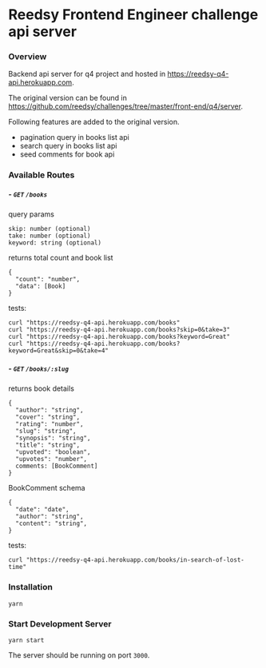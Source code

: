 # Reedsy Frontend Engineer challenge api server

### Overview
Backend api server for q4 project and hosted in https://reedsy-q4-api.herokuapp.com.

The original version can be found in https://github.com/reedsy/challenges/tree/master/front-end/q4/server.

Following features are added to the original version.
* pagination query in books list api
* search query in books list api
* seed comments for book api

### Available Routes
##### - `GET` `/books`
query params
```
skip: number (optional)
take: number (optional)
keyword: string (optional)
```
returns total count and book list
```
{
  "count": "number",
  "data": [Book]
}
```

tests:
```
curl "https://reedsy-q4-api.herokuapp.com/books"
curl "https://reedsy-q4-api.herokuapp.com/books?skip=0&take=3"
curl "https://reedsy-q4-api.herokuapp.com/books?keyword=Great"
curl "https://reedsy-q4-api.herokuapp.com/books?keyword=Great&skip=0&take=4"
```

##### - `GET` `/books/:slug`
returns book details
```
{
  "author": "string",
  "cover": "string",
  "rating": "number",
  "slug": "string",
  "synopsis": "string",
  "title": "string",
  "upvoted": "boolean",
  "upvotes": "number",
  comments: [BookComment]
}
```

BookComment schema
```
{
  "date": "date",
  "author": "string",
  "content": "string",
}
```

tests:
```
curl "https://reedsy-q4-api.herokuapp.com/books/in-search-of-lost-time"
```

### Installation

```
yarn
```

### Start Development Server

```
yarn start
```

The server should be running on port `3000`.
